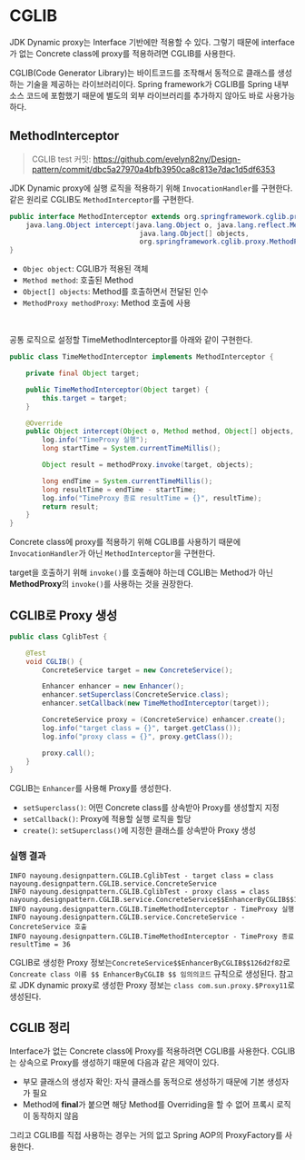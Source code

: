 # CGLIB

JDK Dynamic proxy는 Interface 기반에만 적용할 수 있다. 그렇기 때문에 interface가 없는 Concrete class에 proxy를 적용하려면 CGLIB를 사용한다.

CGLIB(Code Generator Library)는 바이트코드를 조작해서 동적으로 클래스를 생성하는 기술을 제공하는 라이브러리이다. Spring framework가 CGLIB를 Spring 내부 소스 코드에 포함했기 때문에 별도의 외부 라이브러리를 추가하지 않아도 바로 사용가능하다.

## MethodInterceptor

> CGLIB test 커밋: https://github.com/evelyn82ny/Design-pattern/commit/dbc5a27970a4bfb3950ca8c813e7dac1d5df6353

JDK Dynamic proxy에 실행 로직을 적용하기 위해 ```InvocationHandler```를 구현한다. 같은 원리로 CGLIB도 ```MethodInterceptor```를 구현한다.

```java
public interface MethodInterceptor extends org.springframework.cglib.proxy.Callback {
    java.lang.Object intercept(java.lang.Object o, java.lang.reflect.Method method, 
    							java.lang.Object[] objects, 
                                org.springframework.cglib.proxy.MethodProxy methodProxy) throws java.lang.Throwable;
}
```
- ```Objec object```: CGLIB가 적용된 객체
- ```Method method```: 호출된 Method
- ```Object[] objects```: Method를 호출하면서 전달된 인수
- ```MethodProxy methodProxy```: Method 호출에 사용
<br>

공통 로직으로 설정할 TimeMethodInterceptor를 아래와 같이 구현한다.

```java
public class TimeMethodInterceptor implements MethodInterceptor {

    private final Object target;

    public TimeMethodInterceptor(Object target) {
        this.target = target;
    }

    @Override
    public Object intercept(Object o, Method method, Object[] objects, MethodProxy methodProxy) throws Throwable {
        log.info("TimeProxy 실행");
        long startTime = System.currentTimeMillis();

        Object result = methodProxy.invoke(target, objects);

        long endTime = System.currentTimeMillis();
        long resultTime = endTime - startTime;
        log.info("TimeProxy 종료 resultTime = {}", resultTime);
        return result;
    }
}
```
Concrete class에 proxy를 적용하기 위해 CGLIB를 사용하기 때문에 ```InvocationHandler```가 아닌 ```MethodInterceptor```을 구현한다.

target을 호출하기 위해 ```invoke()```를 호출해야 하는데 CGLIB는 Method가 아닌 **MethodProxy**의 ```invoke()```를 사용하는 것을 권장한다.
<br>

## CGLIB로 Proxy 생성

```java
public class CglibTest {

    @Test
    void CGLIB() {
        ConcreteService target = new ConcreteService();

        Enhancer enhancer = new Enhancer();
        enhancer.setSuperclass(ConcreteService.class);
        enhancer.setCallback(new TimeMethodInterceptor(target));

        ConcreteService proxy = (ConcreteService) enhancer.create();
        log.info("target class = {}", target.getClass());
        log.info("proxy class = {}", proxy.getClass());

        proxy.call();
    }
}
```

CGLIB는 ```Enhancer```를 사용해 Proxy를 생성한다.

- ```setSuperclass()```: 어떤 Concrete class를 상속받아 Proxy를 생성할지 지정
- ```setCallback()```: Proxy에 적용할 실행 로직을 할당
- ```create()```: ```setSuperclass()```에 지정한 클래스를 상속받아 Proxy 생성

### 실행 결과

```text
INFO nayoung.designpattern.CGLIB.CglibTest - target class = class nayoung.designpattern.CGLIB.service.ConcreteService
INFO nayoung.designpattern.CGLIB.CglibTest - proxy class = class nayoung.designpattern.CGLIB.service.ConcreteService$$EnhancerByCGLIB$$126d2f82
INFO nayoung.designpattern.CGLIB.TimeMethodInterceptor - TimeProxy 실행
INFO nayoung.designpattern.CGLIB.service.ConcreteService - ConcreteService 호출
INFO nayoung.designpattern.CGLIB.TimeMethodInterceptor - TimeProxy 종료 resultTime = 36
```

CGLIB로 생성한 Proxy 정보는```ConcreteService$$EnhancerByCGLIB$$126d2f82```로 ```Concreate class 이름 $$ EnhancerByCGLIB $$ 임의의코드``` 규칙으로 생성된다. 참고로 JDK dynamic proxy로 생성한 Proxy 정보는 ```class com.sun.proxy.$Proxy11```로 생성된다.
<br>

## CGLIB 정리

Interface가 없는 Concrete class에 Proxy를 적용하려면 CGLIB를 사용한다. CGLIB는 상속으로 Proxy를 생성하기 때문에 다음과 같은 제약이 있다.

- 부모 클래스의 생성자 확인: 자식 클래스를 동적으로 생성하기 때문에 기본 생성자가 필요
- Method에 **final**가 붙으면 해당 Method를 Overriding을 할 수 없어 프록시 로직이 동작하지 않음

그리고 CGLIB를 직접 사용하는 경우는 거의 없고 Spring AOP의 ProxyFactory를 사용한다.